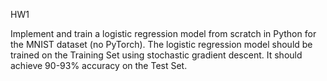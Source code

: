  HW1
 
 Implement and train a logistic regression model from scratch in Python for the MNIST dataset (no PyTorch). 
 The logistic regression model should be trained on the Training Set using stochastic gradient descent. 
 It should achieve 90-93% accuracy on the Test Set. 
 
